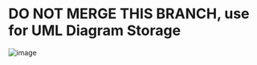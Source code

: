 # DO NOT MERGE THIS BRANCH, use for UML Diagram Storage

![image](https://github.com/user-attachments/assets/c1d9acae-ae10-4c59-9492-97d97d65df04)

